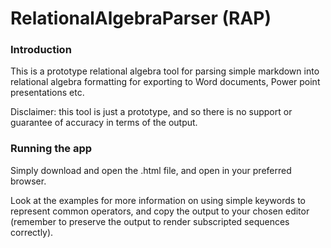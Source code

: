 # RelationalAlgebraParser (RAP)

### Introduction
This is a prototype relational algebra tool for parsing simple markdown into relational algebra formatting for exporting to Word documents, Power point presentations etc.

Disclaimer: this tool is just a prototype, and so there is no support or guarantee of accuracy in terms of the output.

### Running the app
Simply download and open the .html file, and open in your preferred browser. 

Look at the examples for more information on using simple keywords to represent common operators, and copy the output to your chosen editor (remember to preserve the output to render subscripted sequences correctly).


